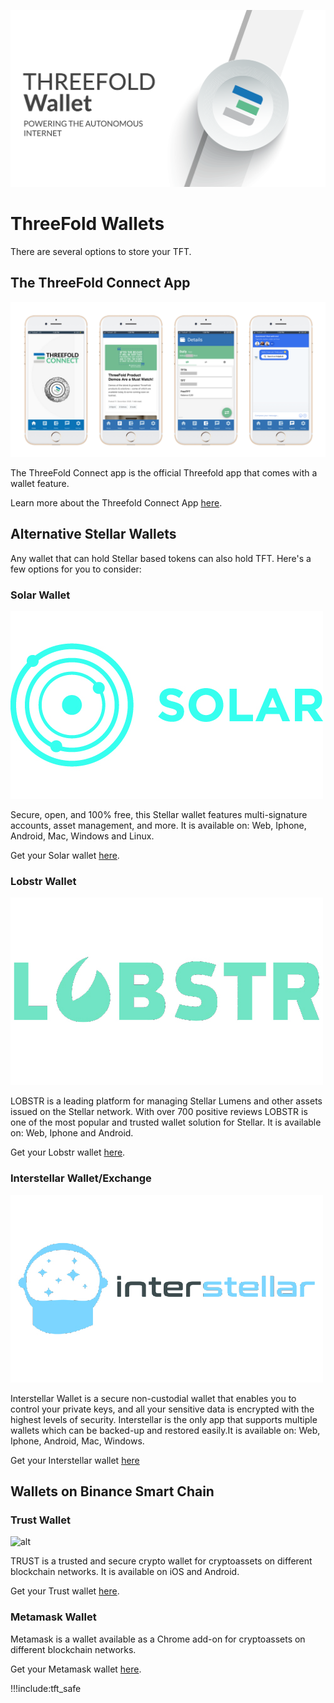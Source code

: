 
![](img/threefold_wallet_large_header.png)

<!-- ![](img/tftexplo.png) -->

# ThreeFold Wallets

There are several options to store your TFT. 

## The ThreeFold Connect App

![alt](img/threefold_connect_4screens.png)

The ThreeFold Connect app is the official Threefold app that comes with a wallet feature.

Learn more about the Threefold Connect App [here](threefold_connect).

## Alternative Stellar Wallets

Any wallet that can hold Stellar based tokens can also hold TFT. Here's a few options for you to consider:

### Solar Wallet

![alt](img/solar_wallet_logo.jpg)

Secure, open, and 100% free, this Stellar wallet features multi-signature accounts, asset management, and more. It is available on: Web, Iphone, Android, Mac, Windows and Linux.

Get your Solar wallet [here](https://solarwallet.io/).

### Lobstr Wallet

![alt](img/lobstr_wallet_logo.jpg)

LOBSTR is a leading platform for managing Stellar Lumens and other assets issued on the Stellar network. With over 700 positive reviews LOBSTR is one of the most popular and trusted wallet solution for Stellar. It is available on: Web, Iphone and Android.

Get your Lobstr wallet [here](https://lobstr.co/).

### Interstellar Wallet/Exchange

![alt](img/interstellar_wallet_logo.jpg)

Interstellar Wallet is a secure non-custodial wallet that enables you to control your private keys, and all your sensitive data is encrypted with the highest levels of security. Interstellar is the only app that supports multiple wallets which can be backed-up and restored easily.It is available on: Web, Iphone, Android, Mac, Windows.

Get your Interstellar wallet [here](https://interstellar.exchange/)

## Wallets on Binance Smart Chain

### Trust Wallet

![alt](img/trust_wallet_logo.jpg)

TRUST is a trusted and secure crypto wallet for cryptoassets on different blockchain networks. It is available on iOS and Android.

Get your Trust wallet [here](https://trustwallet.com/).

### Metamask Wallet

Metamask is a wallet available as a Chrome add-on for cryptoassets on different blockchain networks. 

Get your Metamask wallet [here](https://metamask.io/).

!!!include:tft_safe


